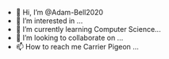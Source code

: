 - 👋 Hi, I’m @Adam-Bell2020
- 👀 I’m interested in ...
- 🌱 I’m currently learning Computer Science...
- 💞️ I’m looking to collaborate on ...
- 📫 How to reach me Carrier Pigeon ...

<!---
Adam-Bell2020/Adam-Bell2020 is a ✨ special ✨ repository because its `README.md` (this file) appears on your GitHub profile.
You can click the Preview link to take a look at your changes.
--->
